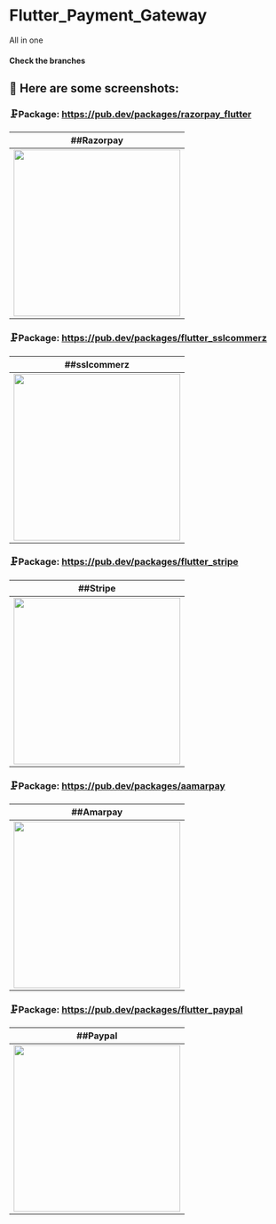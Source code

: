 # Flutter_Payment_Gateway
All in one

#### Check the branches



## 📱 Here are some screenshots:

### 🗜Package: https://pub.dev/packages/razorpay_flutter
| ##Razorpay |
| ------------- |
| <img src="https://user-images.githubusercontent.com/88751768/218740048-12ef1fe4-83ae-47c6-b2c8-e866c484eafe.png" width =300 > |




### 🗜Package: https://pub.dev/packages/flutter_sslcommerz
| ##sslcommerz |
| ------------- |
| <img src="https://user-images.githubusercontent.com/88751768/218740065-53775790-7060-4e97-a511-bfe97f98b5be.png" width =300 > |




### 🗜Package: https://pub.dev/packages/flutter_stripe
| ##Stripe |
| ------------- |
| <img src="https://user-images.githubusercontent.com/88751768/218740072-0d230d5d-a790-413e-9ac0-204431110ff6.png" width =300 > |




### 🗜Package: https://pub.dev/packages/aamarpay
| ##Amarpay |
| ------------- |
| <img src="https://user-images.githubusercontent.com/88751768/218740079-74ea361a-bc48-4796-bf66-2c697c61ed85.png" width =300 > |




### 🗜Package: https://pub.dev/packages/flutter_paypal
| ##Paypal |
| ------------- |
| <img src="https://user-images.githubusercontent.com/88751768/218740083-555426aa-d999-45d3-975a-152852f27203.png" width =300 > |

